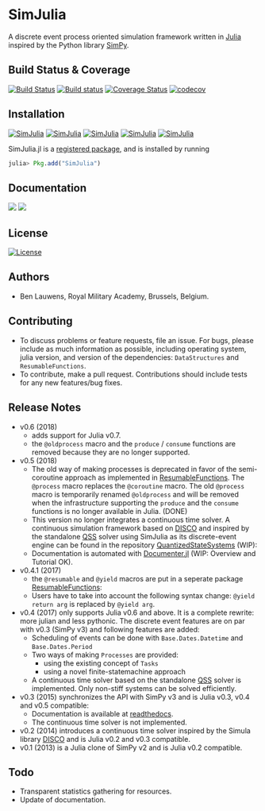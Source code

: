 # SimJulia

A discrete event process oriented simulation framework written in [Julia](http://julialang.org/) inspired by the Python library [SimPy](https://simpy.readthedocs.io/).

## Build Status & Coverage

[![Build Status](https://travis-ci.org/BenLauwens/SimJulia.jl.svg?branch=master)](https://travis-ci.org/BenLauwens/SimJulia.jl)
[![Build status](https://ci.appveyor.com/api/projects/status/djuiegytv44pr54c/branch/master?svg=true)](https://ci.appveyor.com/project/BenLauwens/simjulia-jl)
[![Coverage Status](https://coveralls.io/repos/github/BenLauwens/SimJulia.jl/badge.svg?branch=master)](https://coveralls.io/github/BenLauwens/SimJulia.jl?branch=master)
[![codecov](https://codecov.io/gh/BenLauwens/SimJulia.jl/branch/master/graph/badge.svg)](https://codecov.io/gh/BenLauwens/SimJulia.jl)

## Installation

[![SimJulia](http://pkg.julialang.org/badges/SimJulia_0.3.svg)](http://pkg.julialang.org/?pkg=SimJulia&ver=0.3)
[![SimJulia](http://pkg.julialang.org/badges/SimJulia_0.4.svg)](http://pkg.julialang.org/?pkg=SimJulia&ver=0.4)
[![SimJulia](http://pkg.julialang.org/badges/SimJulia_0.5.svg)](http://pkg.julialang.org/?pkg=SimJulia&ver=0.5)
[![SimJulia](http://pkg.julialang.org/badges/SimJulia_0.6.svg)](http://pkg.julialang.org/?pkg=SimJulia&ver=0.6)
[![SimJulia](http://pkg.julialang.org/badges/SimJulia_0.7.svg)](http://pkg.julialang.org/?pkg=SimJulia&ver=0.7)

SimJulia.jl is a [registered package](http://pkg.julialang.org), and is installed by running

```julia
julia> Pkg.add("SimJulia")
```

## Documentation

[![](https://img.shields.io/badge/docs-stable-blue.svg)](https://BenLauwens.github.io/SimJulia.jl/stable)
[![](https://img.shields.io/badge/docs-latest-blue.svg)](https://BenLauwens.github.io/SimJulia.jl/latest)

## License

[![License](http://img.shields.io/badge/license-MIT-brightgreen.svg?style=flat)](LICENSE.md)

## Authors

* Ben Lauwens, Royal Military Academy, Brussels, Belgium.

## Contributing

* To discuss problems or feature requests, file an issue. For bugs, please include as much information as possible, including operating system, julia version, and version of the dependencies: `DataStructures` and `ResumableFunctions`.
* To contribute, make a pull request. Contributions should include tests for any new features/bug fixes.

## Release Notes

* v0.6 (2018)
  * adds support for Julia v0.7.
  * the `@oldprocess` macro and the `produce` / `consume` functions are removed because they are no longer supported.
* v0.5 (2018)
  * The old way of making processes is deprecated in favor of the semi-coroutine approach as implemented in [ResumableFunctions](https://github.com/BenLauwens/ResumableFunctions.jl.git). The `@process` macro replaces the `@coroutine` macro. The old `@process` macro is temporarily renamed `@oldprocess` and will be removed when the infrastructure supporting the `produce` and the `consume` functions is no longer available in Julia. (DONE)
  * This version no longer integrates a continuous time solver. A continuous simulation framework based on [DISCO](http://www.akira.ruc.dk/~keld/research/DISCO/) and inspired by the standalone [QSS](https://sourceforge.net/projects/qssengine/) solver using SimJulia as its discrete-event engine can be found in the repository [QuantizedStateSystems](https://github.com/BenLauwens/QuantizedStateSystems.jl.git) (WIP):
  * Documentation is automated with [Documenter.jl](https://github.com/JuliaDocs/Documenter.jl) (WIP: Overview and Tutorial OK).
* v0.4.1 (2017)
  * the `@resumable` and `@yield` macros are put in a seperate package [ResumableFunctions](https://github.com/BenLauwens/ResumableFunctions.jl.git): 
  * Users have to take into account the following syntax change: `@yield return arg` is replaced by `@yield arg`.
* v0.4 (2017) only supports Julia v0.6 and above. It is a complete rewrite: more julian and less pythonic. The discrete event features are on par with v0.3 (SimPy v3) and following features are added:
  * Scheduling of events can be done with `Base.Dates.Datetime` and `Base.Dates.Period`
  * Two ways of making `Processes` are provided:
    - using the existing concept of `Tasks`
    - using a novel finite-statemachine approach
  * A continuous time solver based on the standalone [QSS](https://sourceforge.net/projects/qssengine/) solver is implemented. Only non-stiff systems can be solved efficiently.
* v0.3 (2015) synchronizes the API with SimPy v3 and is Julia v0.3, v0.4 and v0.5 compatible:
  * Documentation is available at [readthedocs](http://simjuliajl.readthedocs.org/en/latest/).
  * The continuous time solver is not implemented.
* v0.2 (2014) introduces a continuous time solver inspired by the Simula library [DISCO](http://www.akira.ruc.dk/~keld/research/DISCO/) and is Julia v0.2 and v0.3 compatible.
* v0.1 (2013) is a Julia clone of SimPy v2 and is Julia v0.2 compatible.

## Todo

* Transparent statistics gathering for resources.
* Update of documentation.
